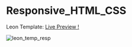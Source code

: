 # Responsive_HTML_CSS

Leon Template: <a href="https://atifelsherif.github.io/Responsive_HTML_CSS_leon_template/">Live Preview !</a>

![leon_temp_resp](https://user-images.githubusercontent.com/71342991/218876688-cf12c9e5-01d1-479d-8435-00d2d119cce1.png)

